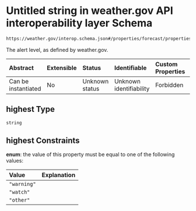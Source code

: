 # Untitled string in weather.gov API interoperability layer Schema

```txt
https://weather.gov/interop.schema.json#/properties/forecast/properties/days/items/properties/alerts/properties/metadata/properties/highest
```

The alert level, as defined by weather.gov.

| Abstract            | Extensible | Status         | Identifiable            | Custom Properties | Additional Properties | Access Restrictions | Defined In                                                                                                 |
| :------------------ | :--------- | :------------- | :---------------------- | :---------------- | :-------------------- | :------------------ | :--------------------------------------------------------------------------------------------------------- |
| Can be instantiated | No         | Unknown status | Unknown identifiability | Forbidden         | Allowed               | none                | [interop-layer.schema.json\*](../../../api-interop-layer/interop-layer.schema.json "open original schema") |

## highest Type

`string`

## highest Constraints

**enum**: the value of this property must be equal to one of the following values:

| Value       | Explanation |
| :---------- | :---------- |
| `"warning"` |             |
| `"watch"`   |             |
| `"other"`   |             |
